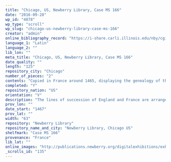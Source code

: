 ```yaml
---
title: "Chicago, US, Newberry Library, Case MS 166"
date: "2016-09-28"
wp_id: "4878"
wp_type: "scroll"
wp_slug: "chicago-us-newberry-library-case-ms-166"
creator: "admin"
online_bibliography_record: "https://i-share.carli.illinois.edu/nby/cgi-bin/Pwebrecon.cgi?DB=local&v1=1&BBRecID=182851"
language_1: "Latin"
language_2: ""
lib_lon: ""
meta_title: "Chicago, US, Newberry Library, Case MS 166"
date_quality: ""
length: "125"
repository_city: "Chicago"
number_of_pieces: "2"
contents: "Copied in France around 1465, displaying the genealogy of the kings of England from the reign of Edward I (1272-1307) to that of Edward IV (1461-1483), and the kings of France from the reign of Philip IV (1285-1314) to that of Louis XI (1460-1483)."
completed: "Y"
repository_nation: "US"
orientation: "V"
description: "The lines of succession of England and France are arranged in vertical columns along the left and right margins, with inter-marriages and other lines of connection crisscrossing in the center. A brief description of each family member is accompanied by his coat of arms. Written on vellum."
prov_lon: ""
date_start: "1467"
prov_lat: ""
width: "63"
repository: "Newberry Library"
repository_name_and_city: "Newberry Library, Chicago US"
shelfmark: "Case MS 166"
provenance: "France"
lib_lat: ""
online_images: "http://publications.newberry.org/digitalexhibitions/exhibits/show/frenchrenaissance/dukes/item/147"
_scrolls_id: "135"
---
```



